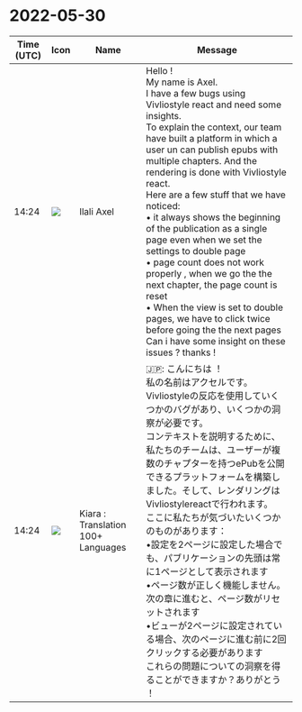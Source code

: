 # 2022-05-30

|Time (UTC)|Icon|Name|Message|
|---|---|---|---|
|14:24|![](https://avatars.slack-edge.com/2021-04-21/1982251095109_c69e3ea61efd2a108df4_72.jpg)|Ilali Axel|Hello !<br>My name is Axel.<br>I have a few bugs using Vivliostyle react and need some insights.<br>To explain the context, our team have built a platform in which a user un can publish epubs with multiple chapters. And the rendering is done with Vivliostyle react.<br>Here are a few stuff that we have noticed:<br>• it always shows the beginning of the publication as a single page even when we set the settings to double page<br>• page count does not work properly , when we go the the next chapter, the page count is reset<br>• When the view is set to double pages, we have to click twice before going the the next pages <br>Can i have some insight on these issues ? thanks !|
|14:24|![](https://avatars.slack-edge.com/2021-08-02/2324149410423_2aa7423c4133ecb9f168_72.png)|Kiara : Translation 100+ Languages|🇯🇵: こんにちは ！<br>私の名前はアクセルです。<br>Vivliostyleの反応を使用していくつかのバグがあり、いくつかの洞察が必要です。<br>コンテキストを説明するために、私たちのチームは、ユーザーが複数のチャプターを持つePubを公開できるプラットフォームを構築しました。そして、レンダリングはVivliostylereactで行われます。<br>ここに私たちが気づいたいくつかのものがあります：<br>•設定を2ページに設定した場合でも、パブリケーションの先頭は常に1ページとして表示されます<br>•ページ数が正しく機能しません。次の章に進むと、ページ数がリセットされます<br>•ビューが2ページに設定されている場合、次のページに進む前に2回クリックする必要があります<br>これらの問題についての洞察を得ることができますか？ありがとう ！|
